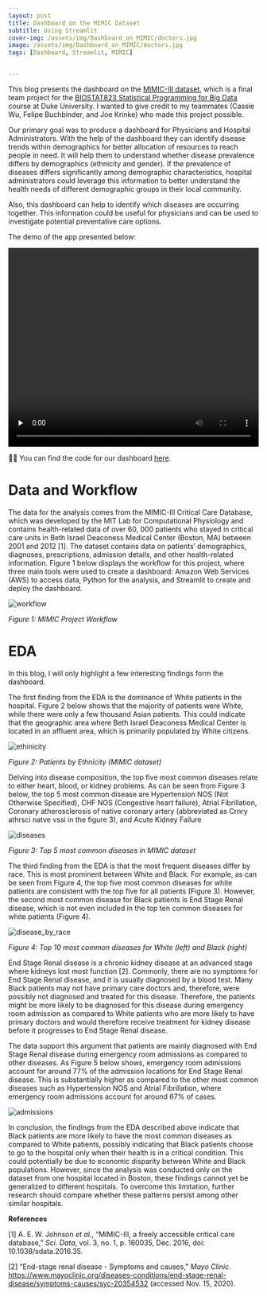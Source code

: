```yaml
---
layout: post
title: Dashboard on the MIMIC Dataset
subtitle: Using Streamlit 
cover-img: /assets/img/Dashboard_on_MIMIC/doctors.jpg
image: /assets/img/Dashboard_on_MIMIC/doctors.jpg
tags: [Dashboard, Streamlit, MIMIC]


---
```




This blog presents the dashboard on the [MIMIC-III dataset](https://mimic.physionet.org), which is a final team project for the [BIOSTAT823 Statistical Programming for Big Data](https://github.com/cliburn/bios-823-2020) course at Duke University.  I wanted to give credit to my teammates (Cassie Wu, Felipe Buchbinder, and Joe Krinke) who made this project possible. 

Our primary goal was to produce a dashboard for Physicians and Hospital Administrators. With the help of the dashboard they can identify disease trends within demographics for better allocation of resources to reach people in need. It will help them to understand whether disease prevalence differs by demographics (ethnicity and gender). If the prevalence of diseases differs significantly among demographic characteristics, hospital administrators could leverage this information to better understand the health needs of different demographic groups in their local community. 

Also, this dashboard can help to identify which diseases are occurring together. This information could be useful for physicians and can be used to investigate potential preventative care options. 

The demo of the app presented below: 

<video autoplay width="100%" height="400" controls="controls" preload="none">
      <!-- MP4 for Safari, IE9, iPhone, iPad, Android, and Windows Phone 7 -->
      <source type="video/mp4" src="/assets/img/Dashboard_on_MIMIC/app_demo.mp4" />
  </video>



👩‍💻 You can find the code for our dashboard [here](https://github.com/Klalena/MIMIC-Analysis).

# Data and Workflow 

The data for the analysis comes from the MIMIC-III Critical Care Database, which was developed by the MIT Lab for Computational Physiology and contains health-related data of over 60, 000 patients who stayed in critical care units in Beth Israel Deaconess Medical Center (Boston, MA) between 2001 and 2012 [1].  The dataset contains data on patients’ demographics, diagnoses, prescriptions, admission details, and other health-related information. Figure 1 below displays the workflow for this project, where three main tools were used to create a dashboard: Amazon Web Services (AWS) to access data, Python for the analysis, and Streamlit to create and deploy the dashboard.

![workflow](../assets/img/Dashboard_on_MIMIC/workflow.png)

*Figure 1: MIMIC Project Workflow*   

# EDA 

In this blog, I will only highlight a few interesting findings form the dashboard. 

The first finding from the EDA is the dominance of White patients in the hospital. Figure 2 below shows that the majority of patients were White, while there were only a few thousand Asian patients. This could indicate that the geographic area where Beth Israel Deaconess Medical Center is located in an affluent area, which is primarily populated by White citizens.

![ethinicity](../assets/img/Dashboard_on_MIMIC/Patients_ethnicity.png)

*Figure 2: Patients by Ethnicity (MIMIC dataset)*

Delving into disease composition, the top five most common diseases relate to either heart, blood, or kidney problems. As can be seen from Figure 3 below, the top 5 most common disease are Hypertension NOS (Not Otherwise Specified), CHF NOS (Congestive heart failure), Atrial Fibrillation, Coronary atherosclerosis of native coronary artery (abbreviated as Crnry athrsci natve vssi in the figure 3), and Acute Kidney Failure

![diseases](../assets/img/Dashboard_on_MIMIC/top_diseases.png)

 

*Figure 3: Top 5 most common diseases in MIMIC dataset*

The third finding from the EDA is that the most frequent diseases differ by race. This is most prominent between White and Black. For example, as can be seen from Figure 4, the top five most common diseases for white patients are consistent with the top five for all patients (Figure 3). However, the second most common disease for Black patients is End Stage Renal disease, which is not even included in the top ten common diseases for white patients (Figure 4). 

![disease_by_race](../assets/img/Dashboard_on_MIMIC/diseases_by_race.png)

*Figure 4: Top 10 most common diseases for White (left) and Black (right)* 

End Stage Renal disease is a chronic kidney disease at an advanced stage where kidneys lost most function [2].  Commonly, there are no symptoms for End Stage Renal disease, and it is usually diagnosed by a blood test.  Many Black patients may not have primary care doctors and, therefore, were possibly not diagnosed and treated for this disease. Therefore, the patients might be more likely to be diagnosed for this disease during emergency room admission as compared to White patients who are more likely to have primary doctors and would therefore receive treatment for kidney disease before it progresses to End Stage Renal disease. 

The data support this argument that patients are mainly diagnosed with End Stage Renal disease during emergency room admissions as compared to other diseases. As Figure 5 below shows, emergency room admissions account for around 77% of the admission locations for End Stage Renal disease. This is substantially higher as compared to the other most common diseases such as Hypertension NOS and Atrial Fibrillation, where emergency room admissions account for around 67% of cases. 

![admissions](../assets/img/Dashboard_on_MIMIC/admission_locations.png)

In conclusion, the findings from the EDA described above indicate that Black patients are more likely to have the most common diseases as compared to White patients, possibly indicating that Black patients choose to go to the hospital only when their health is in a critical condition. This could potentially be due to economic disparity between White and Black populations. However, since the analysis was conducted only on the dataset from one hospital located in Boston, these findings cannot yet be generalized to different hospitals. To overcome this limitation, further research should compare whether these patterns persist among other similar hospitals.





**References**

[1]    A. E. W. Johnson *et al.*, “MIMIC-III, a freely accessible critical care database,” *Sci. Data*, vol. 3, no. 1, p. 160035, Dec. 2016, doi: 10.1038/sdata.2016.35.

[2]    “End-stage renal disease - Symptoms and causes,” *Mayo Clinic*. https://www.mayoclinic.org/diseases-conditions/end-stage-renal-disease/symptoms-causes/syc-20354532 (accessed Nov. 15, 2020).

